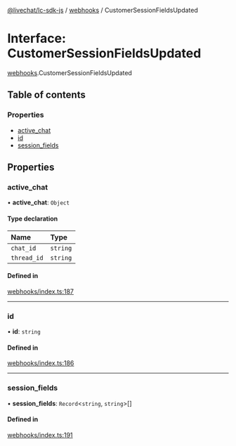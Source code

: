 [@livechat/lc-sdk-js](../README.md) / [webhooks](../modules/webhooks.md) / CustomerSessionFieldsUpdated

# Interface: CustomerSessionFieldsUpdated

[webhooks](../modules/webhooks.md).CustomerSessionFieldsUpdated

## Table of contents

### Properties

- [active\_chat](webhooks.CustomerSessionFieldsUpdated.md#active_chat)
- [id](webhooks.CustomerSessionFieldsUpdated.md#id)
- [session\_fields](webhooks.CustomerSessionFieldsUpdated.md#session_fields)

## Properties

### active\_chat

• **active\_chat**: `Object`

#### Type declaration

| Name | Type |
| :------ | :------ |
| `chat_id` | `string` |
| `thread_id` | `string` |

#### Defined in

[webhooks/index.ts:187](https://github.com/livechat/lc-sdk-js/blob/a63b0a6/src/webhooks/index.ts#L187)

___

### id

• **id**: `string`

#### Defined in

[webhooks/index.ts:186](https://github.com/livechat/lc-sdk-js/blob/a63b0a6/src/webhooks/index.ts#L186)

___

### session\_fields

• **session\_fields**: `Record`<`string`, `string`\>[]

#### Defined in

[webhooks/index.ts:191](https://github.com/livechat/lc-sdk-js/blob/a63b0a6/src/webhooks/index.ts#L191)
